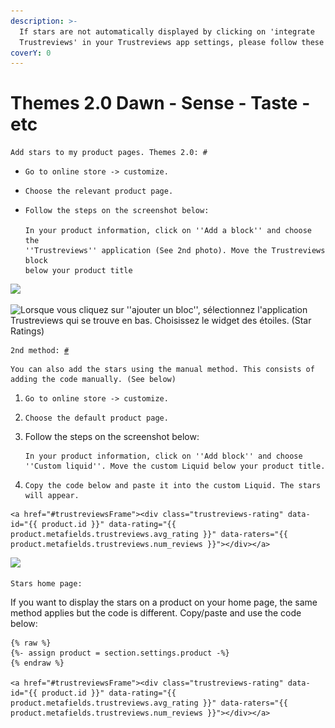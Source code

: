 ```yaml
---
description: >-
  If stars are not automatically displayed by clicking on 'integrate
  Trustreviews' in your Trustreviews app settings, please follow these steps:
coverY: 0
---
```


# Themes 2.0 Dawn - Sense - Taste - etc

```
Add stars to my product pages. Themes 2.0: #
```

* ```
  Go to online store -> customize.
  ```
* ```
  Choose the relevant product page.
  ```
* ```
  Follow the steps on the screenshot below:

  In your product information, click on ''Add a block'' and choose the
  ''Trustreviews'' application (See 2nd photo). Move the Trustreviews block
  below your product title
  ```

![](<../.gitbook/assets/Capture d’écran 2022-06-30 à 15.59.21.png>)

![Lorsque vous cliquez sur ''ajouter un bloc'', sélectionnez l'application Trustreviews qui se trouve en bas. Choisissez le widget des étoiles. (Star Ratings)](<../.gitbook/assets/Capture d’écran 2022-06-30 à 16.01.08.png>)

<pre><code>2nd method: <a data-footnote-ref href="#user-content-fn-1">#</a>
</code></pre>



```
You can also add the stars using the manual method. This consists of
adding the code manually. (See below)
```

1. ```
   Go to online store -> customize.
   ```
2. ```
   Choose the default product page.
   ```
3.  Follow the steps on the screenshot below:

    ```
    In your product information, click on ''Add block'' and choose
    ''Custom liquid''. Move the custom Liquid below your product title.
    ```
4. ```
   Copy the code below and paste it into the custom Liquid. The stars will appear.
   ```

```
<a href="#trustreviewsFrame"><div class="trustreviews-rating" data-id="{{ product.id }}" data-rating="{{ product.metafields.trustreviews.avg_rating }}" data-raters="{{ product.metafields.trustreviews.num_reviews }}"></div></a>
```

![ ](<../.gitbook/assets/Capture d’écran 2021-11-10 à 20.04.42.png>)

```
Stars home page:
```

If you want to display the stars on a product on your home page, the same method applies but the code is different. Copy/paste and use the code below:

```
{% raw %}
{%- assign product = section.settings.product -%}
{% endraw %}

<a href="#trustreviewsFrame"><div class="trustreviews-rating" data-id="{{ product.id }}" data-rating="{{ product.metafields.trustreviews.avg_rating }}" data-raters="{{ product.metafields.trustreviews.num_reviews }}"></div></a>
```

[^1]: 
